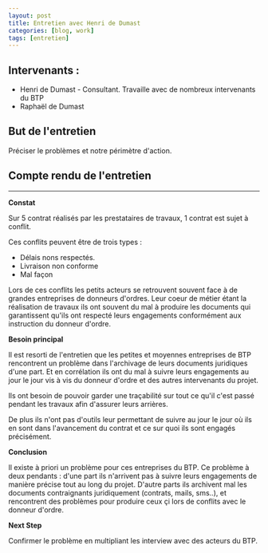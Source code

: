 ```yaml
---
layout: post
title: Entretien avec Henri de Dumast
categories: [blog, work]
tags: [entretien]
---
```



## Intervenants : 
- Henri de Dumast - Consultant. Travaille avec de nombreux intervenants du BTP
- Raphaël de Dumast

## But de l'entretien 

Préciser le problèmes et notre périmètre d'action. 

## Compte rendu de l'entretien
---
**Constat**

Sur 5 contrat réalisés par les prestataires de travaux, 1 contrat est sujet à conflit. 

Ces conflits peuvent être de trois types : 
- Délais nons respectés. 
- Livraison non conforme
- Mal façon

Lors de ces conflits les petits acteurs se retrouvent souvent face à de grandes entreprises de donneurs d'ordres. Leur coeur de métier étant la réalisation de travaux ils ont souvent du mal à produire les documents qui garantissent qu'ils ont respecté leurs engagements conformément aux instruction du donneur d'ordre. 


**Besoin principal** 

Il est resorti de l'entretien que les petites et moyennes entreprises de BTP rencontrent un problème dans l'archivage de leurs documents juridiques d'une part. Et en corrélation ils ont du mal à suivre leurs engagements au jour le jour vis à vis du donneur d'ordre et des autres intervenants du projet. 

Ils ont besoin de pouvoir garder une traçabilité sur tout ce qu'il c'est passé pendant les travaux afin d'assurer leurs arrières. 

De plus ils n'ont pas d'outils leur permettant de suivre au jour le jour où ils en sont dans l'avancement du contrat et ce sur quoi ils sont engagés précisément.

**Conclusion**  

Il existe à priori un problème pour ces entreprises du BTP. Ce problème à deux pendants : d'une part ils n'arrivent pas à suivre leurs engagements de manière précise tout au long du projet. D'autre parts ils archivent mal les documents contraignants juridiquement (contrats, mails, sms..), et rencontrent des problèmes pour produire ceux çi lors de conflits avec le donneur d'ordre. 

**Next Step** 

Confirmer le problème en multipliant les interview avec des acteurs du BTP. 











